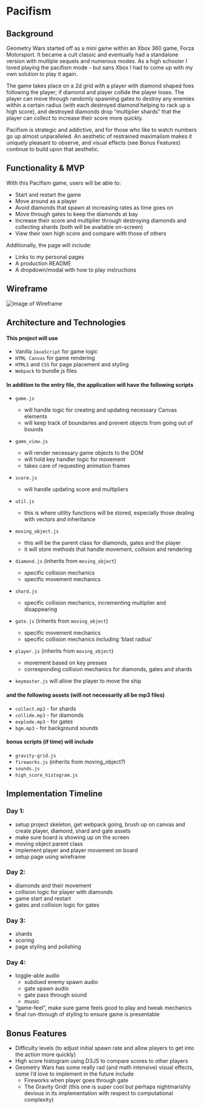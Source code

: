 

# Pacifism #


## Background ##

Geometry Wars started off as a mini game within an Xbox 360 game, Forza Motorsport. It became a cult classic and eventually had a standalone version with multiple sequels and numerous modes. As a high schooler I loved playing the pacifism mode - but sans Xbox I had to come up with my own solution to play it again.

The game takes place on a 2d grid with a player with diamond shaped foes following the player; if diamond and player collide the player loses. The player can move through randomly spawning gates to destroy any enemies within a certain radius (with each destroyed diamond helping to rack up a high score), and destroyed diamonds drop “multiplier shards” that the player can collect to increase their score more quickly.

Pacifism is strategic and addictive, and for those who like to watch numbers go up almost unparalleled. An aesthetic of restrained maximalism makes it uniquely pleasant to observe, and visual effects (see Bonus Features) continue to build upon that aesthetic.

## Functionality & MVP ##

With this Pacifism game, users will be able to:

- Start and restart the game
- Move around as a player
- Avoid diamonds that spawn at increasing rates as time goes on
- Move through gates to keep the diamonds at bay
- Increase their score and multiplier through destroying diamonds and collecting shards
		(both will be available on-screen)
- View their own high score and compare with those of others

Additionally, the page will include:
	
* Links to my personal pages
* A production README
* A dropdown/modal with how to play instructions

## Wireframe ##

![Image of Wireframe](https://i.ibb.co/Z1SWtS0/Screen-Shot-2020-06-21-at-1-26-23-PM.png)

## Architecture and Technologies ##

#### This project will use ####

* Vanilla `JavaScript` for game logic
* `HTML Canvas` for game rendering
* `HTML5` and `CSS` for page placement and styling
* `Webpack` to bundle js files

#### In addition to the entry file, the application will have the following scripts ####

* `game.js`
	- will handle logic for creating and updating necessary Canvas elements
	- will keep track of boundaries and prevent objects from going out of bounds

* `game_view.js`
	- will render necessary game objects to the DOM
	- will hold key handler logic for movement
	- takes care of requesting animation frames

* `score.js`
	- will handle updating score and multipliers

* `util.js`
	- this is where utility functions will be stored, especially those dealing with vectors and inheritance

* `moving_object.js`
	- this will be the parent class for diamonds, gates and the player
	- it will store methods that handle movement, collision and rendering

* `diamond.js` (inherits from `moving_object`)
	- specific collision mechanics
	- specific movement mechanics

* `shard.js` 
	- specific collision mechanics, incrementing multiplier and disappearing

* `gate.js` (inherits from `moving_object`)
	- specific movement mechanics
	- specific collision mechanics including ‘blast radius’

* `player.js` (inherits from `moving_object`)
	- movement based on key presses
	- corresponding collision mechanics for diamonds, gates and shards

* `keymaster.js` will allow the player to move the ship

#### and the following assets (will not necessarily all be mp3 files) ####

* `collect.mp3` - for shards
* `collide.mp3` - for diamonds
* `explode.mp3` - for gates
* `bgm.mp3` - for background sounds

#### **bonus scripts** (if time) will include ####

* `gravity-grid.js`
* `fireworks.js` (inherits from moving_object?)
* `sounds.js`
* `high_score_histogram.js`

## Implementation Timeline ##

### Day 1: ###
* setup project skeleton, get webpack going, brush up on canvas and create player,
diamond, shard and gate assets
* make sure board is showing up on the screen
* moving object parent class
* implement player and player movement on board
* setup page using wireframe

### Day 2: ###
* diamonds and their movement
* collision logic for player with diamonds
* game start and restart
* gates and collision logic for gates 

### Day 3: ###
* shards
* scoring
* page styling and polishing

### Day 4: ###
* toggle-able audio
  - subdued enemy spawn audio
  - gate spawn audio
  - gate pass through sound
  - music
* “game-feel”, make sure game feels good to play and tweak mechanics
* final run-through of styling to ensure game is presentable

## Bonus Features ##

* Difficulty levels (to adjust initial spawn rate and allow players to get into the action more quickly)
* High score histogram using D3JS to compare scores to other players
* Geometry Wars has some really rad (and math intensive) visual effects, some I’d love to implement in the future include
  -  Fireworks when player goes through gate
  - The Gravity Grid! (this one is super cool but perhaps nightmarishly devious in its implementation with respect to computational complexity)